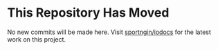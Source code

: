 # This Repository Has Moved

No new commits will be made here. Visit [sportngin/iodocs](https://github.com/sportngin/iodocs) for the latest work on this project.
